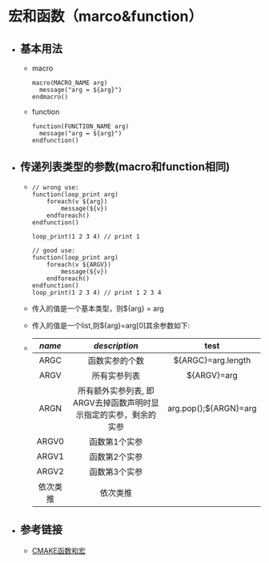 # 宏和函数（marco&function）

- ## 基本用法

  - macro

    ```
    macro(MACRO_NAME arg)
      message("arg = ${arg}")
    endmacro()
    ```

  - function

    ```
    function(FUNCTION_NAME arg)
      message("arg = ${arg}")
    endfunction()
    ```

- ## 传递列表类型的参数(macro和function相同)

  - ```
    // wrong use:
    function(loop_print arg)
        foreach(v ${arg})
            message(${v})
        endforeach()
    endfunction()
    
    loop_print(1 2 3 4) // print 1
    
    // good use:
    function(loop_print arg)
        foreach(v ${ARGV})
            message(${v})
        endforeach()
    endfunction()
    loop_print(1 2 3 4) // print 1 2 3 4
    ```

    

  - 传入的值是一个基本类型，则${arg} = arg

  - 传入的值是一个list,则${arg}=arg[0]其余参数如下:

  - |  *name*  |                        *description*                         |         test          |
    | :------: | :----------------------------------------------------------: | :-------------------: |
    |   ARGC   |                        函数实参的个数                        |  ${ARGC}=arg.length   |
    |   ARGV   |                         所有实参列表                         |      ${ARGV}=arg      |
    |   ARGN   | 所有额外实参列表, 即ARGV去掉函数声明时显示指定的实参，剩余的实参 | arg.pop();${ARGN}=arg |
    |  ARGV0   |                        函数第1个实参                         |                       |
    |  ARGV1   |                        函数第2个实参                         |                       |
    |  ARGV2   |                        函数第3个实参                         |                       |
    | 依次类推 |                           依次类推                           |                       |

- ## 参考链接

  - [CMAKE函数和宏](https://blog.csdn.net/elloop/article/details/51130395?utm_medium=distribute.pc_relevant.none-task-blog-BlogCommendFromBaidu-2.control&depth_1-utm_source=distribute.pc_relevant.none-task-blog-BlogCommendFromBaidu-2.control)
